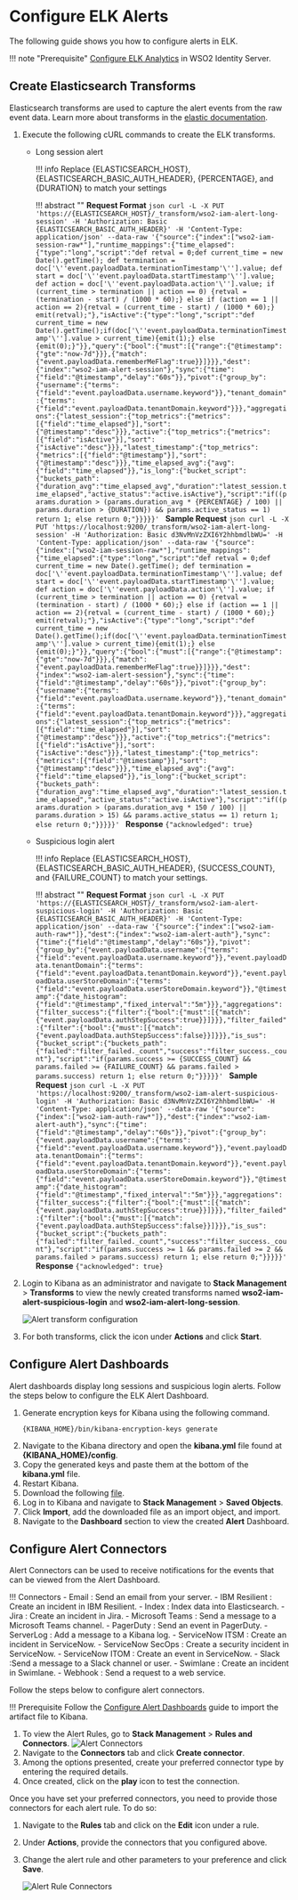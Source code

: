 # Configure ELK Alerts

The following guide shows you how to configure alerts in ELK.

!!! note "Prerequisite"
    [Configure ELK Analytics](./elk-analytics-installation-guide.md) in WSO2 Identity Server.

## Create Elasticsearch Transforms

Elasticsearch transforms are used to capture the alert events from the raw event data. Learn more about transforms in the [elastic documentation](https://www.elastic.co/guide/en/elasticsearch/reference/current/transforms.html).


1. Execute the following cURL commands to create the ELK transforms.

    - Long session alert

        !!! info
            Replace {ELASTICSEARCH_HOST}, {ELASTICSEARCH_BASIC_AUTH_HEADER}, {PERCENTAGE}, and {DURATION} to match your   settings
        

        !!! abstract ""
            **Request Format**
            ```json
            curl -L -X PUT 'https://{ELASTICSEARCH_HOST}/_transform/wso2-iam-alert-long-session' -H 'Authorization: Basic {ELASTICSEARCH_BASIC_AUTH_HEADER}' -H 'Content-Type: application/json' --data-raw '{"source":{"index":["wso2-iam-session-raw*"],"runtime_mappings":{"time_elapsed":{"type":"long","script":"def retval = 0;def current_time = new Date().getTime(); def termination = doc['\''event.payloadData.terminationTimestamp'\''].value; def start = doc['\''event.payloadData.startTimestamp'\''].value; def action = doc['\''event.payloadData.action'\''].value; if (current_time > termination || action == 0) {retval = (termination - start) / (1000 * 60);} else if (action == 1 || action == 2){retval = (current_time - start) / (1000 * 60);} emit(retval);"},"isActive":{"type":"long","script":"def current_time = new Date().getTime();if(doc['\''event.payloadData.terminationTimestamp'\''].value > current_time){emit(1);} else {emit(0);}"}},"query":{"bool":{"must":[{"range":{"@timestamp":{"gte":"now-7d"}}},{"match":{"event.payloadData.rememberMeFlag":true}}]}}},"dest":{"index":"wso2-iam-alert-session"},"sync":{"time":{"field":"@timestamp","delay":"60s"}},"pivot":{"group_by":{"username":{"terms":{"field":"event.payloadData.username.keyword"}},"tenant_domain":{"terms":{"field":"event.payloadData.tenantDomain.keyword"}}},"aggregations":{"latest_session":{"top_metrics":{"metrics":[{"field":"time_elapsed"}],"sort":{"@timestamp":"desc"}}},"active":{"top_metrics":{"metrics":[{"field":"isActive"}],"sort":{"isActive":"desc"}}},"latest_timestamp":{"top_metrics":{"metrics":[{"field":"@timestamp"}],"sort":{"@timestamp":"desc"}}},"time_elapsed_avg":{"avg":{"field":"time_elapsed"}},"is_long":{"bucket_script":{"buckets_path":{"duration_avg":"time_elapsed_avg","duration":"latest_session.time_elapsed","active_status":"active.isActive"},"script":"if((params.duration > (params.duration_avg * {PERCENTAGE} / 100) || params.duration > {DURATION}) && params.active_status == 1) return 1; else return 0;"}}}}}'
            ```
            **Sample Request**
            ```json
            curl -L -X PUT 'https://localhost:9200/_transform/wso2-iam-alert-long-session' -H 'Authorization: Basic d3NvMnVzZXI6Y2hhbmdlbWU=' -H 'Content-Type: application/json' --data-raw '{"source":{"index":["wso2-iam-session-raw*"],"runtime_mappings":{"time_elapsed":{"type":"long","script":"def retval = 0;def current_time = new Date().getTime(); def termination = doc['\''event.payloadData.terminationTimestamp'\''].value; def start = doc['\''event.payloadData.startTimestamp'\''].value; def action = doc['\''event.payloadData.action'\''].value; if (current_time > termination || action == 0) {retval = (termination - start) / (1000 * 60);} else if (action == 1 || action == 2){retval = (current_time - start) / (1000 * 60);} emit(retval);"},"isActive":{"type":"long","script":"def current_time = new Date().getTime();if(doc['\''event.payloadData.terminationTimestamp'\''].value > current_time){emit(1);} else {emit(0);}"}},"query":{"bool":{"must":[{"range":{"@timestamp":{"gte":"now-7d"}}},{"match":{"event.payloadData.rememberMeFlag":true}}]}}},"dest":{"index":"wso2-iam-alert-session"},"sync":{"time":{"field":"@timestamp","delay":"60s"}},"pivot":{"group_by":{"username":{"terms":{"field":"event.payloadData.username.keyword"}},"tenant_domain":{"terms":{"field":"event.payloadData.tenantDomain.keyword"}}},"aggregations":{"latest_session":{"top_metrics":{"metrics":[{"field":"time_elapsed"}],"sort":{"@timestamp":"desc"}}},"active":{"top_metrics":{"metrics":[{"field":"isActive"}],"sort":{"isActive":"desc"}}},"latest_timestamp":{"top_metrics":{"metrics":[{"field":"@timestamp"}],"sort":{"@timestamp":"desc"}}},"time_elapsed_avg":{"avg":{"field":"time_elapsed"}},"is_long":{"bucket_script":{"buckets_path":{"duration_avg":"time_elapsed_avg","duration":"latest_session.time_elapsed","active_status":"active.isActive"},"script":"if((params.duration > (params.duration_avg * 150 / 100) || params.duration > 15) && params.active_status == 1) return 1; else return 0;"}}}}}'
            ```
            **Response**
            ```
            {"acknowledged": true}
            ```

    - Suspicious login alert

        !!! info
            Replace {ELASTICSEARCH_HOST}, {ELASTICSEARCH_BASIC_AUTH_HEADER}, {SUCCESS_COUNT}, and {FAILURE_COUNT} to match your settings.

        !!! abstract ""
            **Request Format**
            ```json
            curl -L -X PUT 'https://{ELASTICSEARCH_HOST}/_transform/wso2-iam-alert-suspicious-login' -H 'Authorization: Basic {ELASTICSEARCH_BASIC_AUTH_HEADER}' -H 'Content-Type: application/json' --data-raw '{"source":{"index":["wso2-iam-auth-raw*"]},"dest":{"index":"wso2-iam-alert-auth"},"sync":{"time":{"field":"@timestamp","delay":"60s"}},"pivot":{"group_by":{"event.payloadData.username":{"terms":{"field":"event.payloadData.username.keyword"}},"event.payloadData.tenantDomain":{"terms":{"field":"event.payloadData.tenantDomain.keyword"}},"event.payloadData.userStoreDomain":{"terms":{"field":"event.payloadData.userStoreDomain.keyword"}},"@timestamp":{"date_histogram":{"field":"@timestamp","fixed_interval":"5m"}}},"aggregations":{"filter_success":{"filter":{"bool":{"must":[{"match":{"event.payloadData.authStepSuccess":true}}]}}},"filter_failed":{"filter":{"bool":{"must":[{"match":{"event.payloadData.authStepSuccess":false}}]}}},"is_sus":{"bucket_script":{"buckets_path":{"failed":"filter_failed._count","success":"filter_success._count"},"script":"if(params.success >= {SUCCESS_COUNT} && params.failed >= {FAILURE_COUNT} && params.failed > params.success) return 1; else return 0;"}}}}}'
            ```
            **Sample Request**
            ```json
            curl -L -X PUT 'https://localhost:9200/_transform/wso2-iam-alert-suspicious-login' -H 'Authorization: Basic d3NvMnVzZXI6Y2hhbmdlbWU=' -H 'Content-Type: application/json' --data-raw '{"source":{"index":["wso2-iam-auth-raw*"]},"dest":{"index":"wso2-iam-alert-auth"},"sync":{"time":{"field":"@timestamp","delay":"60s"}},"pivot":{"group_by":{"event.payloadData.username":{"terms":{"field":"event.payloadData.username.keyword"}},"event.payloadData.tenantDomain":{"terms":{"field":"event.payloadData.tenantDomain.keyword"}},"event.payloadData.userStoreDomain":{"terms":{"field":"event.payloadData.userStoreDomain.keyword"}},"@timestamp":{"date_histogram":{"field":"@timestamp","fixed_interval":"5m"}}},"aggregations":{"filter_success":{"filter":{"bool":{"must":[{"match":{"event.payloadData.authStepSuccess":true}}]}}},"filter_failed":{"filter":{"bool":{"must":[{"match":{"event.payloadData.authStepSuccess":false}}]}}},"is_sus":{"bucket_script":{"buckets_path":{"failed":"filter_failed._count","success":"filter_success._count"},"script":"if(params.success >= 1 && params.failed >= 2 && params.failed > params.success) return 1; else return 0;"}}}}}'
            ```
            **Response**
            ```
            {"acknowledged": true}
            ```

2. Login to Kibana as an administrator and navigate to **Stack Management** > **Transforms** to view the newly created
transforms named **wso2-iam-alert-suspicious-login** and **wso2-iam-alert-long-session**.

    <img src="../../assets/img/elk-analytics/alerting/elk-alerting-4.png" alt="Alert transform configuration">

3. For both transforms, click the icon under **Actions** and click **Start**.


## Configure Alert Dashboards

Alert dashboards display long sessions and suspicious login alerts. Follow the steps below to configure the ELK Alert Dashboard.

1. Generate encryption keys for Kibana using the following command.
    ```
    {KIBANA_HOME}/bin/kibana-encryption-keys generate
    ```
2. Navigate to the Kibana directory and open the **kibana.yml** file found at **{KIBANA_HOME}/config**.
3. Copy the generated keys and paste them at the bottom of the **kibana.yml** file.
4. Restart Kibana.
3. Download the following [file](../../assets/img/elk-analytics/kibana-8-x-alerts.ndjson).
4. Log in to Kibana and navigate to **Stack Management** > **Saved Objects**.
5. Click **Import**, add the downloaded file as an import object, and import.
6. Navigate to the **Dashboard** section to view the created **Alert** Dashboard.

## Configure Alert Connectors

Alert Connectors can be used to receive notifications for the events that can be viewed from
the Alert Dashboard.

!!! Connectors
    - Email : Send an email from your server.
    - IBM Resilient : Create an incident in IBM Resilient.
    - Index : Index data into Elasticsearch.
    - Jira : Create an incident in Jira.
    - Microsoft Teams : Send a message to a Microsoft Teams channel.
    - PagerDuty : Send an event in PagerDuty.
    - ServerLog : Add a message to a Kibana log.
    - ServiceNow ITSM : Create an incident in ServiceNow.
    - ServiceNow SecOps : Create a security incident in ServiceNow.
    - ServiceNow ITOM : Create an event in ServiceNow.
    - Slack :Send a message to a Slack channel or user.
    - Swimlane : Create an incident in Swimlane.
    - Webhook : Send a request to a web service.

Follow the steps below to configure alert connectors.

!!! Prerequisite
    Follow the [Configure Alert Dashboards](#configure-alert-dashboards) guide to import the artifact file to Kibana.

1. To view the Alert Rules, go to **Stack Management** > **Rules and Connectors**.
   <img src="../../assets/img/elk-analytics/alerting/elk-alerting-1.png" alt="Alert Connectors">
2. Navigate to the **Connectors** tab and click **Create connector**.
3. Among the options presented, create your preferred connector type by entering the required details.
4. Once created, click on the **play** icon to test the connection.

Once you have set your preferred connectors, you need to provide those connectors for each alert rule. To do so:

1. Navigate to the **Rules** tab and click on the **Edit** icon under a rule.
2. Under **Actions**, provide the connectors that you configured above.
3. Change the alert rule and other parameters to your preference and click **Save**.

   <img src="../../assets/img/elk-analytics/alerting/elk-alerting-3.png" alt="Alert Rule Connectors">